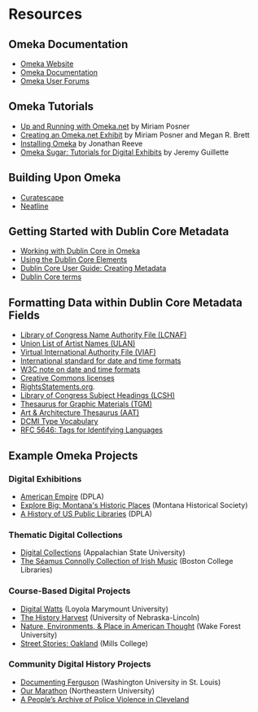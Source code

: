 # Resources

## Omeka Documentation
- [Omeka Website](http://omeka.org)
- [Omeka Documentation](http://omeka.org/codex)
- [Omeka User Forums](https://forum.omeka.org)

## Omeka Tutorials
- [Up and Running with Omeka.net](http://programminghistorian.org/lessons/up-and-running-with-omeka) by Miriam Posner
- [Creating an Omeka.net Exhibit](http://programminghistorian.org/lessons/creating-an-omeka-exhibit) by Miriam Posner and Megan R. Brett
- [Installing Omeka](http://programminghistorian.org/lessons/installing-omeka) by Jonathan Reeve
- [Omeka Sugar: Tutorials for Digital Exhibits](https://jaguillette.github.io/omekaSugar) by Jeremy Guillette

## Building Upon Omeka
- [Curatescape](https://curatescape.org)
- [Neatline](http://neatline.org)

## Getting Started with Dublin Core Metadata
- [Working with Dublin Core in Omeka](https://omeka.org/codex/Working_with_Dublin_Core)
- [Using the Dublin Core Elements](http://dublincore.org/documents/usageguide/elements.shtml)
- [Dublin Core User Guide: Creating Metadata](http://wiki.dublincore.org/index.php/User_Guide/Creating_Metadata)
- [Dublin Core terms](http://www.dublincore.org/documents/dcmi-terms)

## Formatting Data within Dublin Core Metadata Fields
- [Library of Congress Name Authority File (LCNAF)](http://id.loc.gov/authorities/names.html)
- [Union List of Artist Names (ULAN)](https://www.getty.edu/research/tools/vocabularies/ulan/index.html)
- [Virtual International Authority File (VIAF)](https://viaf.org)
- [International standard for date and time formats](https://www.iso.org/iso-8601-date-and-time-format.html)
- [W3C note on date and time formats](https://www.w3.org/TR/NOTE-datetime)
- [Creative Commons licenses](https://creativecommons.org/licenses)
- [RightsStatements.org](http://rightsstatements.org/en).
- [Library of Congress Subject Headings (LCSH)](http://id.loc.gov/authorities/subjects.html)
- [Thesaurus for Graphic Materials (TGM)](http://id.loc.gov/vocabulary/graphicMaterials.html)
- [Art & Architecture Thesaurus (AAT)](http://www.getty.edu/research/tools/vocabularies/aat)
- [DCMI Type Vocabulary](http://dublincore.org/documents/dcmi-terms/#H7)
- [RFC 5646: Tags for Identifying Languages](http://www.rfc-editor.org/rfc/rfc5646.txt)

## Example Omeka Projects

### Digital Exhibitions
- [American Empire](https://dp.la/exhibitions/exhibits/show/american-empire) (DPLA)
- [Explore Big: Montana's Historic Places](http://explorebig.org) (Montana Historical Society)
- [A History of US Public Libraries](https://dp.la/exhibitions/exhibits/show/history-us-public-libraries) (DPLA)

### Thematic Digital Collections
- [Digital Collections](http://omeka.library.appstate.edu) (Appalachian State University)
- [The Séamus Connolly Collection of Irish Music](https://connollymusiccollection.bc.edu) (Boston College Libraries)

### Course-Based Digital Projects
- [Digital Watts](http://watts.library.lmu.build/cms) (Loyola Marymount University)
- [The History Harvest](http://historyharvest.unl.edu) (University of Nebraska-Lincoln)
- [Nature, Environments, & Place in American Thought](http://cloud.lib.wfu.edu/fys100fff) (Wake Forest University)
- [Street Stories: Oakland](http://www.streetstoriesoakland.com) (Mills College)

### Community Digital History Projects
- [Documenting Ferguson](http://digital.wustl.edu/ferguson) (Washington University in St. Louis)
- [Our Marathon](http://marathon.neu.edu) (Northeastern University)
- [A People’s Archive of Police Violence in Cleveland](http://archivingpoliceviolence.org) 
